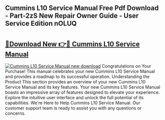 ## Cummins L10 Service Manual Free Pdf Download - Part-2zS New Repair Owner Guide - User Service Edition nOLUQ

# <h2><a href="http://bc43124.oget.top/?id=Cummins+L10+Service+Manual">🔗Download New 👉🔴 Cummins L10 Service Manual</a></h2>

[![Cummins L10 Service Manual new download](https://i.imgur.com/5g1atiW.png)](http://bc43124.oget.top/?id=Cummins+L10+Service+Manual)
Congratulations on Your Purchase! This manual celebrates your new Cummins L10 Service Manual and provides a roadmap to its successful operation. Understanding the Product This section provides an overview of your new Cummins L10 Service Manual and its key features. Your new Cummins L10 Service Manual boasts an impressive array of features designed to elevate your experience. Explore the intuitive user interface and unlock the full potential of its capabilities. We're Here to Help Cummins L10 Service Manual. Our customer support team is ready to assist you with any questions or concerns.
